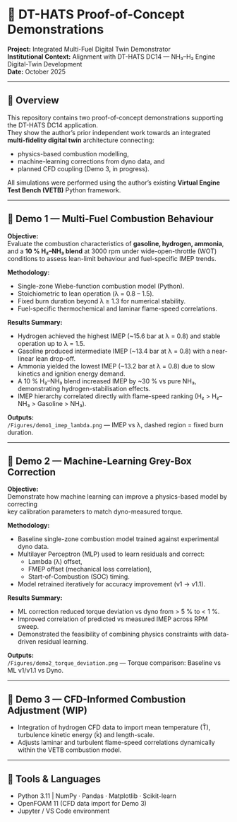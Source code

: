 # 🧪 DT-HATS Proof-of-Concept Demonstrations

**Project:** Integrated Multi-Fuel Digital Twin Demonstrator  
**Institutional Context:** Alignment with DT-HATS DC14 — NH₃–H₂ Engine Digital-Twin Development  
**Date:** October 2025  

---

## 🎯 Overview
This repository contains two proof-of-concept demonstrations supporting the DT-HATS DC14 application.  
They show the author’s prior independent work towards an integrated **multi-fidelity digital twin** architecture connecting:
- physics-based combustion modelling,  
- machine-learning corrections from dyno data, and  
- planned CFD coupling (Demo 3, in progress).

All simulations were performed using the author’s existing **Virtual Engine Test Bench (VETB)** Python framework.

---

## 🔹 Demo 1 — Multi-Fuel Combustion Behaviour

**Objective:**  
Evaluate the combustion characteristics of **gasoline, hydrogen, ammonia**, and a **10 % H₂–NH₃ blend** at 3000 rpm under wide-open-throttle (WOT) conditions to assess lean-limit behaviour and fuel-specific IMEP trends.

**Methodology:**
- Single-zone Wiebe-function combustion model (Python).  
- Stoichiometric to lean operation (λ = 0.8 – 1.5).  
- Fixed burn duration beyond λ ≥ 1.3 for numerical stability.  
- Fuel-specific thermochemical and laminar flame-speed correlations.  

**Results Summary:**
- Hydrogen achieved the highest IMEP (~15.6 bar at λ = 0.8) and stable operation up to λ = 1.5.  
- Gasoline produced intermediate IMEP (~13.4 bar at λ = 0.8) with a near-linear lean drop-off.  
- Ammonia yielded the lowest IMEP (~13.2 bar at λ = 0.8) due to slow kinetics and ignition energy demand.  
- A 10 % H₂–NH₃ blend increased IMEP by ~30 % vs pure NH₃, demonstrating hydrogen-stabilisation effects.  
- IMEP hierarchy correlated directly with flame-speed ranking (H₂ > H₂–NH₃ > Gasoline > NH₃).

**Outputs:**  
`/Figures/demo1_imep_lambda.png` — IMEP vs λ, dashed region = fixed burn duration.  

---

## 🔹 Demo 2 — Machine-Learning Grey-Box Correction

**Objective:**  
Demonstrate how machine learning can improve a physics-based model by correcting  
key calibration parameters to match dyno-measured torque.

**Methodology:**
- Baseline single-zone combustion model trained against experimental dyno data.  
- Multilayer Perceptron (MLP) used to learn residuals and correct:
  - Lambda (λ) offset,  
  - FMEP offset (mechanical loss correlation),  
  - Start-of-Combustion (SOC) timing.  
- Model retrained iteratively for accuracy improvement (v1 → v1.1).

**Results Summary:**
- ML correction reduced torque deviation vs dyno from > 5 % to < 1 %.  
- Improved correlation of predicted vs measured IMEP across RPM sweep.  
- Demonstrated the feasibility of combining physics constraints with data-driven residual learning.  

**Outputs:**  
`/Figures/demo2_torque_deviation.png` — Torque comparison: Baseline vs ML v1/v1.1 vs Dyno.

---

## 🚀 Demo 3 — CFD-Informed Combustion Adjustment (WIP)
- Integration of hydrogen CFD data to import mean temperature (T̄), turbulence kinetic energy (k̄) and length-scale.  
- Adjusts laminar and turbulent flame-speed correlations dynamically within the VETB combustion model.

---

## 🧩 Tools & Languages
- Python 3.11  |  NumPy · Pandas · Matplotlib · Scikit-learn  
- OpenFOAM 11 (CFD data import for Demo 3)  
- Jupyter / VS Code environment  



